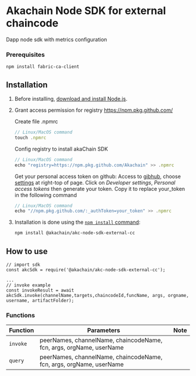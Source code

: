 # Akachain Node SDK for external chaincode
Dapp node sdk with metrics configuration

### Prerequisites

```
npm install fabric-ca-client
```

## Installation

1. Before installing, [download and install Node.js](https://nodejs.org/en/download/).

2. Grant access permission for registry https://npm.pkg.github.com/

    Create file .npmrc
    ```js
    // Linux/MacOS command
    touch .npmrc
    ```
    Config registry to install akaChain SDK
    ```js
    // Linux/MacOS command
    echo "registry=https://npm.pkg.github.com/Akachain" >> .npmrc
    ```
    Get your personal access token on github:
    Access to [gibhub](https://github.com), choose [settings](https://github.com/settings/profile) at right-top of page. Click on _Developer settings_, _Personal access tokens_ then generate your token. Copy it to replace your_token in the following command
    ```js
    // Linux/MacOS command
    echo "//npm.pkg.github.com/:_authToken=your_token" >> .npmrc
    ```

3. Installation is done using the
[`npm install` command](https://docs.npmjs.com/getting-started/installing-npm-packages-locally):

    ```bash
    npm install @akachain/akc-node-sdk-external-cc
    ```


## How to use

```
// import sdk
const akcSdk = require('@akachain/akc-node-sdk-external-cc');

...
// invoke example
const invokeResult = await akcSdk.invoke(channelName,targets,chaincodeId,funcName, args, orgname, username, artifactFolder);

```

### Functions
| Function | Parameters | Note |
| --- | --- | --- |
| `invoke` | peerNames, channelName, chaincodeName, fcn, args, orgName, userName | |
| `query` | peerNames, channelName, chaincodeName, fcn, args, orgName, userName | |
